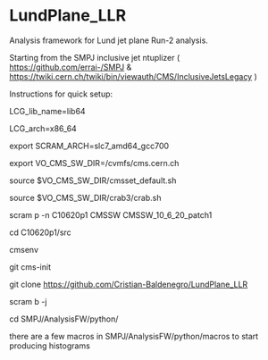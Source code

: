 # LundPlane_LLR

Analysis framework for Lund jet plane Run-2 analysis.

Starting from the SMPJ inclusive jet ntuplizer ( https://github.com/errai-/SMPJ & https://twiki.cern.ch/twiki/bin/viewauth/CMS/InclusiveJetsLegacy )

Instructions for quick setup:

LCG_lib_name=lib64

LCG_arch=x86_64

export SCRAM_ARCH=slc7_amd64_gcc700

export VO_CMS_SW_DIR=/cvmfs/cms.cern.ch

source $VO_CMS_SW_DIR/cmsset_default.sh

source $VO_CMS_SW_DIR/crab3/crab.sh

scram p -n C10620p1 CMSSW CMSSW_10_6_20_patch1

cd C10620p1/src

cmsenv

git cms-init

git clone https://github.com/Cristian-Baldenegro/LundPlane_LLR

scram b -j

cd SMPJ/AnalysisFW/python/

there are a few macros in SMPJ/AnalysisFW/python/macros to start producing histograms
